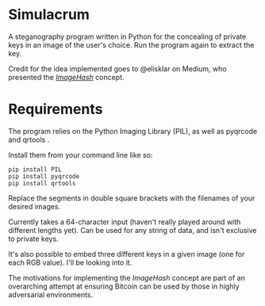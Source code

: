 # Simulacrum
A steganography program written in Python for the concealing of private keys in an image of the user's choice. Run the program again to extract the key.

Credit for the idea implemented goes to @elisklar on Medium, who presented the [_ImageHash_](https://medium.com/@elisklar/imagehash-easy-steganography-240b92b586e2) concept. 


# Requirements

The program relies on the Python Imaging Library (PIL), as well as pyqrcode and qrtools .

Install them from your command line like so:

```
pip install PIL
pip install pyqrcode
pip install qrtools
```

Replace the segments in double square brackets with the filenames of your desired images.

Currently takes a 64-character input (haven't really played around with different lengths yet). Can be used for any string of data, and isn't exclusive to private keys.

It's also possible to embed three different keys in a given image (one for each RGB value). I'll be looking into it.

The motivations for implementing the _ImageHash_ concept are part of an overarching attempt at ensuring Bitcoin can be used by those in highly adversarial environments.
